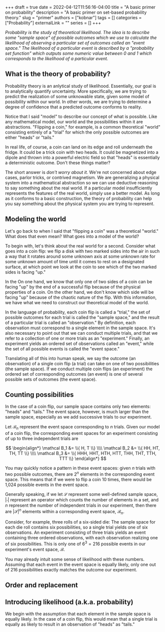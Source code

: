 +++ 
draft = true
date = 2022-04-12T11:56:16-04:00
title = "A basic primer on probability"
description = "A basic primer on set-based probability theory."
slug = "primer"
authors = ["kobnar"]
tags = []
categories = ["Probability"]
externalLink = ""
series = []
+++

_Probability is the study of theoretical likelihood. The idea is to describe some "sample space" of possible outcomes which we use to calculate the likelihood of observing a particular set of outcomes called an "event space." The likelihood of a particular event is described by a "probability set function" which outputs some numeric value between 0 and 1 which corresponds to the likelihood of a particular event._

## What is the theory of probability?

Probability theory is an anlytical study of likelihood. Essentially, our goal is to analytically quantify uncertainty. More specifically, we are trying to predict the realization of some unknowable state, given some model of possibility within our world. In other words, we are trying to determine a degree of confidence that a predicted outcome conforms to reality.

Notice that I said "model" to describe our concept of what is possible. Like any mathematical model, our world and the possibilities within it are abstractions. "Flipping a coin," for example, is a common theoretical "world" consisting entirely of a "trial" for which the only possible outcomes are either "heads" or "tails."

In real life, of course, a coin can land on its edge and roll underneath the fridge. It could be a trick coin with two heads. It could be magnetized into a dipole and thrown into a powerful electric field so that "heads" is essentially a deterministic outcome. Don't these things matter?

The short answer is *don't worry about it.* We're not concerned about edge cases, parlor tricks, or contrived magnetism. We are generalizing a physical system into a mathematical abstraction so we can use deductive reasoning to say something about the real world. If a particular model insufficiently represents the features of the real world, simply use a better model. As long as it conforms to a basic construction, the theory of probability can help you say something about the physical system you are trying to represent.

## Modeling the world

Let's go back to when I said that "flipping a coin" was a theoretical "world." What does that even mean? What goes into a model of the world?

To begin with, let's think about the real world for a second. Consider what goes into a coin flip: we flip a disk with two marked sides into the air in such a way that it rotates around some unknown axis at some unknown rate for some unknown amount of time until it comes to rest on a designated surface, at which point we look at the coin to see which of the two marked sides is facing "up."

In the  On one hand, we know that only one of two sides of a coin can be facing "up" by the end of a successful flip because of the physical properties of a coin. On the other hand, we don't know which side will be facing "up" because of the chaotic nature of the flip. With this information, we have what we need to construct our theoretical model of the world.

In the language of probability, each coin flip is called a "trial," the set of possible outcomes for each trial is called the "sample space," and the result of a particular trial is called an "observation." By definition, each observation must correspond to a single element in the sample space. It's also necessary to point out that we can conduct multiple trials, and that we refer to a collection of one or more trials as an "experiment." Finally, an experiment yields an ordered set of observations called an "event," while the set of all possible events is called the "event space."

Translating all of this into human speak, we say the outcome (an observation) of a single coin flip (a trial) can take on one of two possibilities (the sample space). If we conduct multiple coin flips (an experiment) the ordered set of corresponding outcomes (an event) is one of several possible sets of outcomes (the event space).

## Counting possibilities

In the case of a coin flip, our sample space contains only two elements: "heads" and "tails." The event space, however, is much larger than the sample space, especially as we add successive trials to our experiment.

Let $\mathcal B_n$ represent the event space corresponding to $n$ trials. Given our model of a coin flip, the corresponding event spaces for an experiment consisting of up to three independent trials are

$$
\begin{align*}
\mathcal B_1 &= \\{ H, T \\} \\\\
\mathcal B_2 &= \\{ HH, HT, TH, TT \\} \\\\
\mathcal B_3 &= \\{ HHH, HHT, HTH, HTT, THH, THT, TTH, TTT \\}
\end{align*}
$$

You may quickly notice a pattern in these event spaces: given $n$ trials with two possible outcomes, there are $2^n$ elements in the corresponding event space. This means that if we were to flip a coin 10 times, there would be 1,024 possible events in the event space.

Generally speaking, if we let $\mathcal S$ represent some well-defined sample space, $| \cdot |$ represent an operator which counts the number of elements in a set, and $n$ represent the number of independent trials in our experiment, then there are $|\mathcal S|^n$ elements within a corresponding event space, $\mathcal B_n$.

Consider, for example, three rolls of a six-sided die: The sample space for each die roll contains six possibilities, so a single trial yields one of six observations. An experiment consisting of three trials yields an event containing three ordered observations, with each observation realizing one of six possibilities. This is only one of $6^3 = 216$ possible events in our experiment's event space, $\mathcal B$.

You may already intuit some sense of likelihood with these numbers. Assuming that each event in the event space is equally likely, only one out of 216 possibilities exactly matches the outcome our experiment.

## Order and replacement

## Introducing likelihood (a.k.a. probability)

We begin with the assumption that each element in the sample space is equally likely. In the case of a coin flip, this would mean that a single trial is equally as likely to result in an observation of "heads" as "tails." 